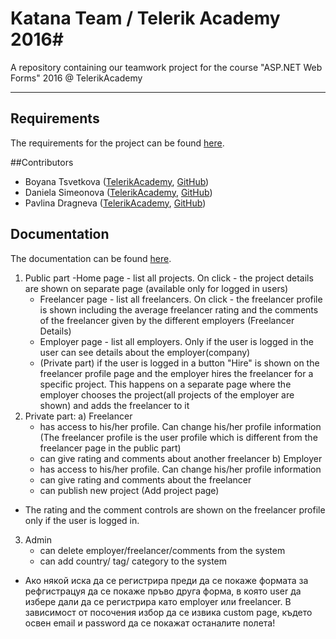 # Katana Team / Telerik Academy 2016#
A repository containing our teamwork project for the course "ASP.NET Web Forms" 2016 @ TelerikAcademy

----------
## Requirements
The requirements for the project can be found [here](./Requirements.md).

##Contributors

* Boyana Tsvetkova ([TelerikAcademy](https://telerikacademy.com/Users/bo071992), [GitHub](https://github.com/boyanatsvetkova))
* Daniela Simeonova ([TelerikAcademy](https://telerikacademy.com/Users/danisio), [GitHub](https://github.com/danisio))
* Pavlina Dragneva ([TelerikAcademy](https://telerikacademy.com/Users/DragnevaPavlina), [GitHub](https://github.com/PavDragneva))

## Documentation
The documentation can be found [here](Documentation/Documentation.md).

1. Public part 
    -Home page - list all projects. On click - the project details are shown on separate page (available only for logged in users)
    -  Freelancer page - list all freelancers. On click - the freelancer profile is shown including the average freelancer rating and the comments of the freelancer given by the different employers (Freelancer Details)
   - Employer page -  list all employers. Only if the user is logged in the user can see details about the employer(company)
    - (Private part) if the user is logged in a button "Hire" is shown on the freelancer profile page and the employer hires the freelancer for a specific project. This happens on a separate page where the employer chooses the project(all projects of the employer are shown) and adds the freelancer to it
2. Private part:
a) Freelancer 
    - has access to his/her profile. Can change his/her profile information
    (The freelancer profile is the user profile which is different from the freelancer page in the public part)
    - can give rating and comments about another freelancer
b) Employer 
    -  has access to his/her profile. Can change his/her profile information
    - can give rating and comments about the freelancer
    -  can publish new project (Add project page)
 * The rating and the comment controls are shown on the freelancer profile only if the user is logged in.
3. Admin
   - can delete employer/freelancer/comments from the system
   - can add country/ tag/ category to the system

* Ако някой иска да се регистрира преди да се покаже формата за рефгистрацуя да се покаже пръво друга форма, в която user да избере дали да се регистрира като employer или freelancer. В зависимост от посочения избор да се извика custom page, където освен email и password да се покажат останалите полета!




